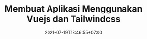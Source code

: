 ---
title: Membuat Aplikasi Menggunakan Vuejs dan Tailwindcss
thumb: ./membuat-aplikasi-menggunakan-vuejs-dan-tailwindcss.png
date: 2021-07-19T18:46:55+07:00
description: "Pada tutorial ini kalian akan membuat aplikasi todolist dari membuat, menghapus, dan juga mengupdate todo, Dengan menggunakan tailwindcss kalian akan membuat tampilan todolist yang modern beserta transisi yang keren."
keyword: [vuejs, tailwindcss, tutorial]
tags: [vuejs, tailwindcss]
contentType: list
---